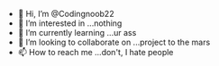 - 👋 Hi, I’m @Codingnoob22
- 👀 I’m interested in ...nothing
- 🌱 I’m currently learning ...ur ass
- 💞️ I’m looking to collaborate on ...project to the mars
- 📫 How to reach me ...don't, I hate people

<!---
Codingnoob22/Codingnoob22 is a ✨ special ✨ repository because its `README.md` (this file) appears on your GitHub profile.
You can click the Preview link to take a look at your changes.
--->
